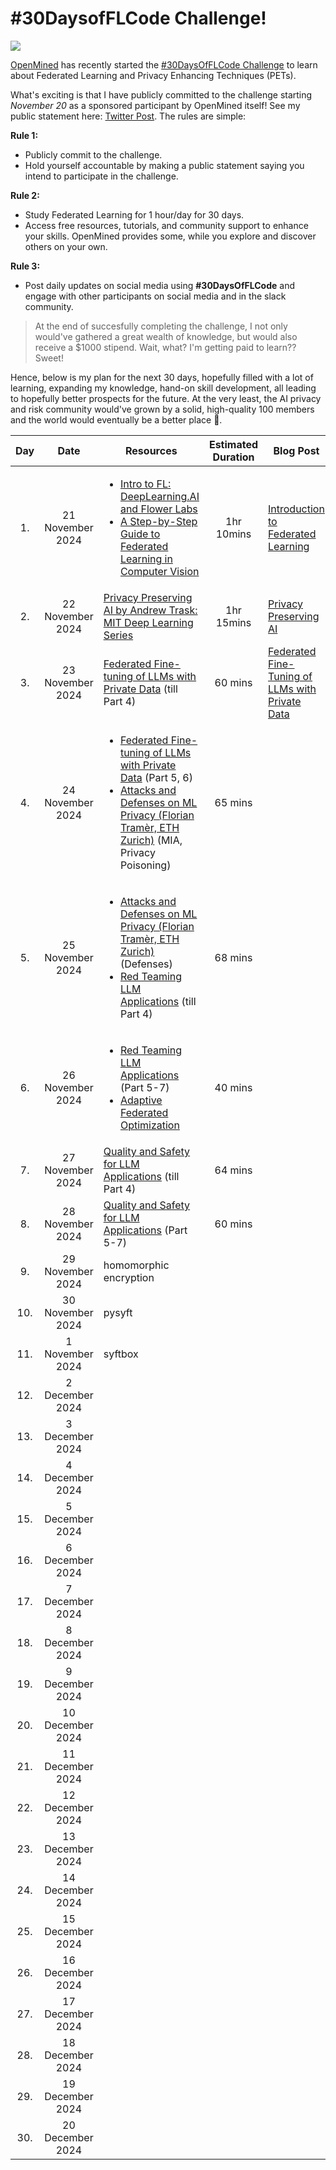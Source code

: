 # #30DaysofFLCode Challenge!

<img src="https://pbs.twimg.com/media/Gc2CPgAbEAEkLzG?format=jpg"/>

[OpenMined](https://openmined.org/) has recently started the [#30DaysOfFLCode Challenge](https://30DaysOfFLCode.com) to learn about Federated Learning and Privacy Enhancing Techniques (PETs). 

What's exciting is that I have publicly committed to the challenge starting *November 20* as a sponsored participant by OpenMined itself! See my public statement here: [Twitter Post](https://x.com/StarOrion25/status/1859285718042079300). The rules are simple:

**Rule 1:**
- Publicly commit to the challenge.
- Hold yourself accountable by making a public statement saying you intend to participate in the challenge.

**Rule 2:**
- Study Federated Learning for 1 hour/day for 30 days.
- Access free resources, tutorials, and community support to enhance your skills. OpenMined provides some, while you explore and discover others on your own.

**Rule 3:**
- Post daily updates on social media using **#30DaysOfFLCode** and engage with other participants on social media and in the slack community.

> At the end of succesfully completing the challenge, I not only would've gathered a great wealth of knowledge, but would also receive a $1000 stipend. Wait, what? I'm getting paid to learn?? Sweet!

Hence, below is my plan for the next 30 days, hopefully filled with a lot of learning, expanding my knowledge, hand-on skill development, all leading to hopefully better prospects for the future. 
At the very least, the AI privacy and risk community would've grown by a solid, high-quality 100 members and the world would eventually be a better place 🙂.

| Day | Date | Resources | Estimated Duration | Blog Post | Twitter Update |
| :----: | :----: | ---- | :----: | ---- | ---- |
| 1. | 21 November 2024 | <ul><li>[Intro to FL: DeepLearning.AI and Flower Labs](https://learn.deeplearning.ai/courses/intro-to-federated-learning/)</li><li>[A Step-by-Step Guide to Federated Learning in Computer Vision](https://www.v7labs.com/blog/federated-learning-guide)</li></ul>  | 1hr 10mins | [Introduction to Federated Learning](https://orionstar25.github.io/blog/2024/fl-challenge-day-1/) | [https://x.com/StarOrion25/status/1859568763869463032](https://x.com/StarOrion25/status/1859568763869463032) |
| 2. | 22 November 2024 | [Privacy Preserving AI by Andrew Trask: MIT Deep Learning Series](https://www.youtube.com/watch?v=4zrU54VIK6k) | 1hr 15mins | [Privacy Preserving AI](https://orionstar25.github.io/blog/2024/fl-challenge-day-2/) | [https://x.com/StarOrion25/status/1860022614984655356](https://x.com/StarOrion25/status/1860022614984655356) |
| 3. | 23 November 2024 | [Federated Fine-tuning of LLMs with Private Data](https://learn.deeplearning.ai/courses/intro-to-federated-learning-c2/lesson/1/introduction) (till Part 4) | 60 mins | [Federated Fine-Tuning of LLMs with Private Data](https://orionstar25.github.io/blog/2024/fl-challenge-day-3/) | [https://x.com/StarOrion25/status/1860302400718012707](https://x.com/StarOrion25/status/1860302400718012707) |
| 4. | 24 November 2024 | <ul><li>[Federated Fine-tuning of LLMs with Private Data](https://learn.deeplearning.ai/courses/intro-to-federated-learning-c2/lesson/1/introduction) (Part 5, 6)</li><li>[Attacks and Defenses on ML Privacy (Florian Tramèr, ETH Zurich)](https://www.youtube.com/watch?v=S5JuMiicUQQ) (MIA, Privacy Poisoning)</li></ul> | 65 mins |  | [https://x.com/StarOrion25/status/1860727146857320778](https://x.com/StarOrion25/status/1860727146857320778) |
| 5. | 25 November 2024 | <ul><li>[Attacks and Defenses on ML Privacy (Florian Tramèr, ETH Zurich)](https://www.youtube.com/watch?v=S5JuMiicUQQ) (Defenses)</li><li>[Red Teaming LLM Applications](https://learn.deeplearning.ai/courses/red-teaming-llm-applications) (till Part 4)</li></ul> | 68 mins |  |  |
| 6. | 26 November 2024 | <ul><li>[Red Teaming LLM Applications](https://learn.deeplearning.ai/courses/red-teaming-llm-applications) (Part 5-7)</li><li>[Adaptive Federated Optimization ](https://www.youtube.com/watch?v=fjjFvTF0tyg)</li></ul> | 40 mins |  |  |
| 7. | 27 November 2024 | [Quality and Safety for LLM Applications](https://learn.deeplearning.ai/courses/quality-safety-llm-applications/) (till Part 4) | 64 mins |  |  |
| 8. | 28 November 2024 | [Quality and Safety for LLM Applications](https://learn.deeplearning.ai/courses/quality-safety-llm-applications/) (Part 5-7) | 60 mins |  |  |
| 9. | 29 November 2024 | homomorphic encryption |  |  |  |
| 10. | 30 November 2024 | pysyft |  |  |  |
| 11. | 1 November 2024 | syftbox  |  |  |  |
| 12. | 2 December 2024 |  |  |  |  |
| 13. | 3 December 2024 |   |  |  |  |
| 14. | 4 December 2024 |   |  |  |  |
| 15. | 5 December 2024 |   |  |  |  |
| 16. | 6 December 2024 |   |  |  |  |
| 17. | 7 December 2024 |   |  |  |  |
| 18. | 8 December 2024 |   |  |  |  |
| 19. | 9 December 2024 |   |  |  |  |
| 20. | 10 December 2024 |   |  |  |  |
| 21. | 11 December 2024 |   |  |  |  |
| 22. | 12 December 2024 |   |  |  |  |
| 23. | 13 December 2024 |   |  |  |  |
| 24. | 14 December 2024 |   |  |  |  |
| 25. | 15 December 2024 |   |  |  |  |
| 26. | 16 December 2024 |   |  |  |  |
| 27. | 17 December 2024 |   |  |  |  |
| 28. | 18 December 2024 |   |  |  |  |
| 29. | 19 December 2024 |   |  |  |  |
| 30. | 20 December 2024 |   |  |  |  |